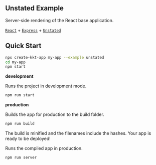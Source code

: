Unstated Example
---

Server-side rendering of the React base application.

[`React`](https://github.com/facebook/react) + [`Express`](https://expressjs.com/) + [`Unstated`](https://github.com/jamiebuilds/unstated)

## Quick Start

```bash
npx create-kkt-app my-app --example unstated
cd my-app
npm start
```

**development**

Runs the project in development mode.  

```bash
npm run start
```

**production**

Builds the app for production to the build folder.

```bash
npm run build
```

The build is minified and the filenames include the hashes.
Your app is ready to be deployed!

Runs the compiled app in production.

```bash
npm run server
```
